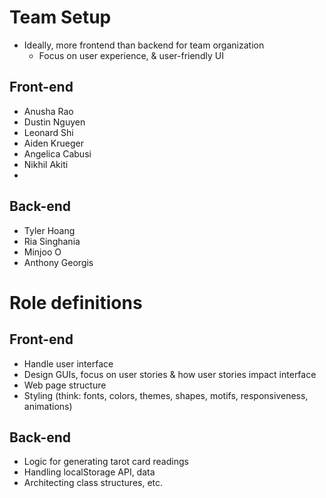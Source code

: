 # Team Setup

- Ideally, more frontend than backend for team organization
  - Focus on user experience, & user-friendly UI

## Front-end
- Anusha Rao
- Dustin Nguyen
- Leonard Shi
- Aiden Krueger
- Angelica Cabusi
- Nikhil Akiti
- 
## Back-end
- Tyler Hoang
- Ria Singhania
- Minjoo O
- Anthony Georgis

# Role definitions

## Front-end

- Handle user interface
- Design GUIs, focus on user stories & how user stories impact interface
- Web page structure
- Styling (think: fonts, colors, themes, shapes, motifs, responsiveness, animations)

## Back-end

- Logic for generating tarot card readings
- Handling localStorage API, data
- Architecting class structures, etc.